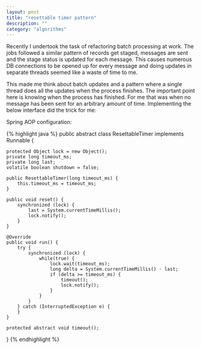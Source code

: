 ```yaml
---
layout: post
title: "resettable timer pattern"
description: ""
category: "algorithms"
---
```


Recently I undertook the task of refactoring batch processing at work. The jobs followed a similar pattern of records get staged, messages are sent and the stage status is updated for each message. This causes numerous DB connections to be opened up for every message and doing updates in separate threads seemed like a waste of time to me.

This made me think about batch updates and a pattern where a single thread does all the updates when the process finishes. The important point here is knowing when the process has finished. For me that was when no message has been sent for an arbitrary amount of time. Implementing the below interface did the trick for me:

Spring AOP configuration:

{% highlight java %}
public abstract class ResettableTimer implements Runnable {

    protected Object lock = new Object();
    private long timeout_ms;
    private long last;
    volatile boolean shutdown = false;

    public ResettableTimer(long timeout_ms) {
        this.timeout_ms = timeout_ms;
    }

    public void reset() {
        synchronized (lock) {
            last = System.currentTimeMillis();
            lock.notify();
        }
    }

    @Override
    public void run() {
        try {
            synchronized (lock) {
                while(true) {
                    lock.wait(timeout_ms);
                    long delta = System.currentTimeMillis() - last;
                    if (delta >= timeout_ms) {
                        timeout();
                        lock.notify();
                    }
                }
            }
        } catch (InterruptedException e) {
        }
    }

    protected abstract void timeout();
}
{% endhighlight %}
